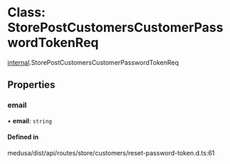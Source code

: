 # Class: StorePostCustomersCustomerPasswordTokenReq

[internal](../modules/internal-34.md).StorePostCustomersCustomerPasswordTokenReq

## Properties

### email

• **email**: `string`

#### Defined in

medusa/dist/api/routes/store/customers/reset-password-token.d.ts:61
